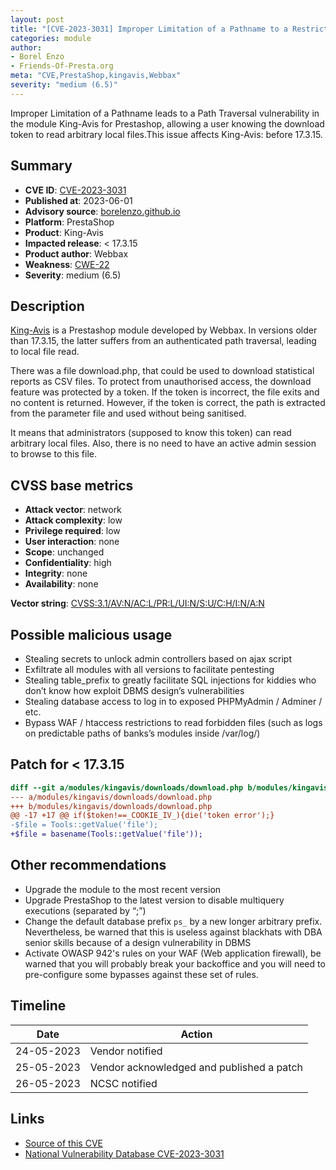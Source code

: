 ```yaml
---
layout: post
title: "[CVE-2023-3031] Improper Limitation of a Pathname to a Restricted Directory in Webbax - King-Avis module for PrestaShop"
categories: module
author:
- Borel Enzo
- Friends-Of-Presta.org
meta: "CVE,PrestaShop,kingavis,Webbax"
severity: "medium (6.5)"
---
```


Improper Limitation of a Pathname leads to a Path Traversal vulnerability in the module King-Avis for Prestashop, allowing a user knowing the download token to read arbitrary local files.This issue affects King-Avis: before 17.3.15. 

## Summary

* **CVE ID**: [CVE-2023-3031](https://cve.mitre.org/cgi-bin/cvename.cgi?name=CVE-2023-3031)
* **Published at**: 2023-06-01 
* **Advisory source**: [borelenzo.github.io](https://borelenzo.github.io/stuff/2023/06/01/cve-2023-3031.html)
* **Platform**: PrestaShop
* **Product**: King-Avis
* **Impacted release**: < 17.3.15
* **Product author**: Webbax
* **Weakness**: [CWE-22](https://cwe.mitre.org/data/definitions/22.html)
* **Severity**: medium (6.5)

## Description

[King-Avis](https://shop.webbax.ch/modules-utilitaire/161-module-prestashop-king-avis.html) is a Prestashop module developed by Webbax. In versions older than 17.3.15, the latter suffers from an authenticated path traversal, leading to local file read.

There was a file download.php, that could be used to download statistical reports as CSV files. To protect from unauthorised access, the download feature was protected by a token.
If the token is incorrect, the file exits and no content is returned. However, if the token is correct, the path is extracted from the parameter file and used without being sanitised.

It means that administrators (supposed to know this token) can read arbitrary local files. Also, there is no need to have an active admin session to browse to this file.

## CVSS base metrics

* **Attack vector**: network
* **Attack complexity**: low
* **Privilege required**: low
* **User interaction**: none
* **Scope**: unchanged
* **Confidentiality**: high
* **Integrity**: none
* **Availability**: none

**Vector string**: [CVSS:3.1/AV:N/AC:L/PR:L/UI:N/S:U/C:H/I:N/A:N](https://nvd.nist.gov/vuln-metrics/cvss/v3-calculator?vector=AV:N/AC:L/PR:L/UI:N/S:U/C:H/I:N/A:N)

## Possible malicious usage

* Stealing secrets to unlock admin controllers based on ajax script
* Exfiltrate all modules with all versions to facilitate pentesting
* Stealing table_prefix to greatly facilitate SQL injections for kiddies who don’t know how exploit DBMS design’s vulnerabilities
* Stealing database access to log in to exposed PHPMyAdmin / Adminer / etc.
* Bypass WAF / htaccess restrictions to read forbidden files (such as logs on predictable paths of banks’s modules inside /var/log/)

## Patch for < 17.3.15

```diff
diff --git a/modules/kingavis/downloads/download.php b/modules/kingavis/downloads/download.php
--- a/modules/kingavis/downloads/download.php
+++ b/modules/kingavis/downloads/download.php
@@ -17 +17 @@ if($token!==_COOKIE_IV_){die('token error');}
-$file = Tools::getValue('file');
+$file = basename(Tools::getValue('file'));
```

## Other recommendations

* Upgrade the module to the most recent version
* Upgrade PrestaShop to the latest version to disable multiquery executions (separated by “;”)
* Change the default database prefix `ps_` by a new longer arbitrary prefix. Nevertheless, be warned that this is useless against blackhats with DBA senior skills because of a design vulnerability in DBMS
* Activate OWASP 942's rules on your WAF (Web application firewall), be warned that you will probably break your backoffice and you will need to pre-configure some bypasses against these set of rules.

## Timeline

| Date | Action |
| -- | -- |
| 24-05-2023 | Vendor notified |
| 25-05-2023 | Vendor acknowledged and published a patch |
| 26-05-2023 | NCSC notified |

## Links

* [Source of this CVE](https://borelenzo.github.io/stuff/2023/06/01/cve-2023-3031.html)
* [National Vulnerability Database CVE-2023-3031](https://nvd.nist.gov/vuln/detail/CVE-2023-3031)

